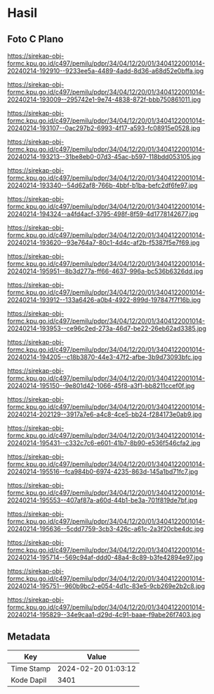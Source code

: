 # Hasil

## Foto C Plano

https://sirekap-obj-formc.kpu.go.id/c497/pemilu/pdpr/34/04/12/20/01/3404122001014-20240214-192910--9233ee5a-4489-4add-8d36-a68d52e0bffa.jpg

https://sirekap-obj-formc.kpu.go.id/c497/pemilu/pdpr/34/04/12/20/01/3404122001014-20240214-193009--295742e1-9e74-4838-872f-bbb750861011.jpg

https://sirekap-obj-formc.kpu.go.id/c497/pemilu/pdpr/34/04/12/20/01/3404122001014-20240214-193107--0ac297b2-6993-4f17-a593-fc08915e0528.jpg

https://sirekap-obj-formc.kpu.go.id/c497/pemilu/pdpr/34/04/12/20/01/3404122001014-20240214-193213--31be8eb0-07d3-45ac-b597-118bdd053105.jpg

https://sirekap-obj-formc.kpu.go.id/c497/pemilu/pdpr/34/04/12/20/01/3404122001014-20240214-193340--54d62af8-766b-4bbf-b1ba-befc2df6fe97.jpg

https://sirekap-obj-formc.kpu.go.id/c497/pemilu/pdpr/34/04/12/20/01/3404122001014-20240214-194324--a4fd4acf-3795-498f-8f59-4d1778142677.jpg

https://sirekap-obj-formc.kpu.go.id/c497/pemilu/pdpr/34/04/12/20/01/3404122001014-20240214-193620--93e764a7-80c1-4d4c-af2b-f5387f5e7f69.jpg

https://sirekap-obj-formc.kpu.go.id/c497/pemilu/pdpr/34/04/12/20/01/3404122001014-20240214-195951--8b3d277a-ff66-4637-996a-bc536b6326dd.jpg

https://sirekap-obj-formc.kpu.go.id/c497/pemilu/pdpr/34/04/12/20/01/3404122001014-20240214-193912--133a6426-a0b4-4922-899d-197847f7f16b.jpg

https://sirekap-obj-formc.kpu.go.id/c497/pemilu/pdpr/34/04/12/20/01/3404122001014-20240214-193953--ce96c2ed-273a-46d7-be22-26eb62ad3385.jpg

https://sirekap-obj-formc.kpu.go.id/c497/pemilu/pdpr/34/04/12/20/01/3404122001014-20240214-194205--c18b3870-44e3-47f2-afbe-3b9d73093bfc.jpg

https://sirekap-obj-formc.kpu.go.id/c497/pemilu/pdpr/34/04/12/20/01/3404122001014-20240214-195150--9e801d42-1066-45f8-a3f1-bb8211ccef0f.jpg

https://sirekap-obj-formc.kpu.go.id/c497/pemilu/pdpr/34/04/12/20/01/3404122001014-20240214-202129--3917a7e6-a4c8-4ce5-bb24-f284173e0ab9.jpg

https://sirekap-obj-formc.kpu.go.id/c497/pemilu/pdpr/34/04/12/20/01/3404122001014-20240214-195431--c332c7c6-e601-41b7-8b90-e536f546cfa2.jpg

https://sirekap-obj-formc.kpu.go.id/c497/pemilu/pdpr/34/04/12/20/01/3404122001014-20240214-195516--fca984b0-6974-4235-863d-145a1bd71fc7.jpg

https://sirekap-obj-formc.kpu.go.id/c497/pemilu/pdpr/34/04/12/20/01/3404122001014-20240214-195553--407af87a-a60d-44b1-be3a-701f819de7bf.jpg

https://sirekap-obj-formc.kpu.go.id/c497/pemilu/pdpr/34/04/12/20/01/3404122001014-20240214-195636--5cdd7759-3cb3-426c-a61c-2a3f20cbe4dc.jpg

https://sirekap-obj-formc.kpu.go.id/c497/pemilu/pdpr/34/04/12/20/01/3404122001014-20240214-195714--569c94af-ddd0-48a4-8c89-b3fe42894e97.jpg

https://sirekap-obj-formc.kpu.go.id/c497/pemilu/pdpr/34/04/12/20/01/3404122001014-20240214-195751--960b9bc2-e054-4d1c-83e5-9cb269e2b2c8.jpg

https://sirekap-obj-formc.kpu.go.id/c497/pemilu/pdpr/34/04/12/20/01/3404122001014-20240214-195829--34e9caa1-d29d-4c91-baae-f9abe26f7403.jpg


## Metadata

| Key        | Value               |
| ---------- | ------------------- |
| Time Stamp | 2024-02-20 01:03:12 |
| Kode Dapil | 3401                |




